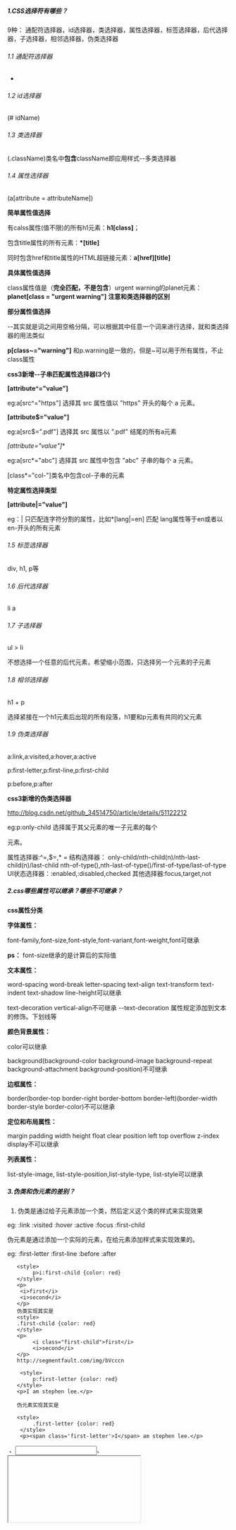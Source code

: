 ##### 1.CSS选择符有哪些？
9种：
通配符选择器，id选择器，类选择器，属性选择器，标签选择器，后代选择器，子选择器，相邻选择器，伪类选择器

###### 1.1 通配符选择器

*

###### 1.2 id选择器

(# idName)

###### 1.3 类选择器

(.className)类名中**包含**className即应用样式--多类选择器

###### 1.4 属性选择器

(a[attribute = attributeName])

**简单属性值选择**

有calss属性(值不限)的所有h1元素：**h1[class]**；

包含title属性的所有元素：**\*[title]**

同时包含href和title属性的HTML超链接元素：**a[href][title]**

**具体属性值选择**

class属性值是（**完全匹配，不是包含**）urgent warning的planet元素：**planet[class = "urgent warning"]**
**注意和类选择器的区别**

**部分属性值选择**

--其实就是词之间用空格分隔，可以根据其中任意一个词来进行选择，就和类选择器的用法类似

**p[class~="warning"]** 和p.warning是一致的，但是~可以用于所有属性，不止class属性

**css3新增--子串匹配属性选择器(3个)**

**[attribute^="value"]**

eg:a[src^="https"] 选择其 src 属性值以 "https" 开头的每个 a 元素。

**[attribute$="value"]**

eg:a[src$=".pdf"] 选择其 src 属性以 ".pdf" 结尾的所有a元素

**[attribute*="value"]**

eg:a[src*="abc"] 选择其 src 属性中包含 "abc" 子串的每个 a 元素。

[class*="col-"]类名中包含col-子串的元素

**特定属性选择类型**

**[attribute|="value"]**

eg：| 只匹配连字符分割的属性，比如*[lang|=en] 匹配 lang属性等于en或者以en-开头的所有元素

###### 1.5 标签选择器

div, h1, p等

###### 1.6 后代选择器

li a

###### 1.7 子选择器

ul > li

不想选择一个任意的后代元素，希望缩小范围，只选择另一个元素的子元素

###### 1.8 相邻选择器

h1 + p

选择紧接在一个h1元素后出现的所有段落，h1要和p元素有共同的父元素

###### 1.9 伪类选择器

a:link,a:visited,a:hover,a:active

p:first-letter,p:first-line,p:first-child

p:before,p:after

**css3新增的伪类选择器**

http://blog.csdn.net/github_34514750/article/details/51122212

eg:p:only-child 选择属于其父元素的唯一子元素的每个 <p> 元素。

属性选择器:^=,$=,* =
结构选择器：
only-child/nth-child(n)/nth-last-child(n)/last-child
nth-of-type(),nth-last-of-type()/first-of-type/last-of-type
UI状态选择器：:enabled,:disabled,checked
其他选择器:focus,target,not

##### 2.css哪些属性可以继承？哪些不可继承？

**css属性分类**

**字体属性：**

font-family,font-size,font-style,font-variant,font-weight,font可继承

**ps：** font-size继承的是计算后的实际值

**文本属性：**

word-spacing word-break letter-spacing text-align text-transform text-indent text-shadow line-height可以继承

text-decoration vertical-align不可继承
--text-decoration 属性规定添加到文本的修饰。下划线等

**颜色背景属性：**

color可以继承

background(background-color background-image background-repeat background-attachment background-position)不可继承

**边框属性：**

border(border-top border-right border-bottom border-left)(border-width border-style border-color)不可以继承

**定位和布局属性：**

margin padding width height float clear position left top overflow z-index display不可以继承

**列表属性：**

list-style-image, list-style-position,list-style-type, list-style可以继承

##### 3.伪类和伪元素的差别？

1. 伪类是通过给子元素添加一个类，然后定义这个类的样式来实现效果

eg:  :link :visited :hover :active :focus :first-child

伪元素是通过添加一个实际的元素，在给元素添加样式来实现效果的。

eg:  :first-letter :first-line :before :after
```
   <style>
        p>i:first-child {color: red}
   </style>
   <p>
    <i>first</i>
    <i>second</i>
   </p>
   伪类实现其实是
   <style>
   .first-child {color: red}
   </style>
   <p>
        <i class="first-child">first</i>
        <i>second</i>
   </p>
   http://segmentfault.com/img/bVcccn

    <style>
        p:first-letter {color: red}
   </style>
   <p>I am stephen lee.</p>

   伪元素实现其实是

   <style>
        .first-letter {color: red}
    </style>
    <p><span class='first-letter'>I</span> am stephen lee.</p>

```
 <img> 、<input>、<iframe>，这几个标签是不支持伪元素 before 和 after 的。
原因：要想要标签支持伪元素，需要这个元素是要可以插入内容的，也就是说这个元素要是一个容器。而 input，img，iframe 等元素都不能包含其他元素，所以不能通过伪元素插入内容。

 2.css3中为了区分二者：伪类用: 但是伪元素用::

 但因为兼容性的问题，所以现在大部分还是统一的单冒号，但是抛开兼容性的问题，我们在书写时应该尽可能养成好习惯，区分两者。

##### 4.CSS优先级算法(特殊性值)如何计算？

 相关问题：选择器优先级

 CSS 中字母 'C' 的意思是叠层 (Cascading)。请问在确定样式的过程中优先级是如何决定的 (请举例)？如何有效使用此系统？

 **1.css优先级**

 是由四个级别和各个级别出现的次数决定的，值从左到右，左面的最大，一级大于一级

 **2.优先级算法**

 每个规则对应一个初始四位数：0,0,0,0

 若是行内样式优先级，则是1,0,0,0，高于外部定义

     <div style=”color: red”>sjweb</div>

 若是ID选择符，则分别加0,1,0,0

 若是类选择符，属性选择符，伪类选择符，则分别加0,0,1,0

 若是元素选择器，伪元素选择器，则分别加0,0,0,1

 **3.需要注意**

 !important的优先级是最高的，但出现冲突时则需比较”四位数“

 优先级相同时，则采用就近原则

 继承得来的属性，其优先级最低

 **4.实例**
 body div p{color: green;}--Specificity值为0,0,0,3

 Div #sjweb { font-size:12px;}--Specificity值为 0,1,0,1

 html > body div [id=”totals”] ul li > p {color:red;}--Specificity值为 0,0,1,6

##### 5.CSS3新增选择器，伪元素，伪类有那些？

###### 5.1.css3新增的3个属性选择器

 ```
 [attribute^="value"]
 eg:a[src^="https"] 选择其 src 属性值以 "https" 开头的每个 <a> 元素。
 ```

 ```
 [attribute$="value"]
 eg:a[src$=".pdf"] 选择其 src 属性以 ".pdf" 结尾的所有 <a> 元素
 //所以可以使用css3实现不同文件给与不同图标，没有css3则我们只可以辛苦用js实现了~
 ```

 ```
 [attribute*="value"]
 eg:a[src*="abc"] 选择其 src 属性中包含 "abc" 子串的每个 <a> 元素。
 [class*="col-"]类名中包含col-子串的元素
 ```
###### 5.2.css3新增的结构伪类选择器

   n可以是even、odd（表格常用）、m*n+偏移量（m自己定一个值）、数字


 ```
 :only-child
 eg:p:only-child 选择属于其父元素的唯一子元素的每个 <p> 元素。
 ```

 ```
 :nth-child(n)
 eg:p:nth-child(2) 选择属于其父元素的第二个子元素的每个 <p> 元素。
 p:nth-child(2) 匹配<div><h1></h1><p></p><p></p></div>片段中的第二个元素，但却是第一个p元素
 ```

 ```
 :nth-last-child(n)
 eg：p:nth-last-child(2) 同上，从最后一个子元素开始计数。
 ```

 ```
 :last-child
 eg:p:last-child 选择属于其父元素最后一个子元素每个 <p> 元素。
 ```

 ```
 :nth-of-type(n)
 eg:p:nth-of-type(2) 选择属于其父元素第二个 <p> 元素的每个 <p> 元素。
 p.nth-of-type(2)
 匹配<div><h1></h1><p></p><p></p></div>片段中的第二个p元素
 ```

 ```
 :nth-last-of-type(n)
 eg:p:nth-last-of-type(2) 同上，但是从最后一个子元素开始计数。

 ```

 ```
 :first-of-type  
 eg:p:first-of-type 选择属于其父元素的首个 <p> 元素的每个 <p> 元素。
 ```

 ```
 :last-of-type  
 eg:p:last-of-type 选择属于其父元素的最后 <p> 元素的每个 <p> 元素。
 ```

 ```
 :only-of-type  
 eg:p:only-of-type 选择属于其父元素唯一的 <p> 元素的每个 <p> 元素。

 ```

 ```
 :root  
 eg::root 选择文档的根元素。
 ```

 ```
 :empty  
 eg:p:empty 选择没有子元素的每个 <p> 元素（包括文本节点）。
 ```

###### 5.3.UI元素状态伪类选择器

 这几个状态伪类选择器在IE7，8不支持，其他浏览器都支持的比较好，如今IE7,8在国内用户还比较多，不推荐使用，但是当IE9广泛使用时，则需要积极使用这几个状态伪类选择器。

 ```
  :enabled  
  eg:input:enabled 选择每个启用的 <input> 元素。

 ```

 ```
 :disabled  
 eg:input:disabled 选择每个禁用的 <input> 元素
 ```

 ```
 :checked
 eg:input:checked 选择每个被选中的 <input> 元素。
 ```

###### 5.4.css3新增的其他选择器列表

 ```
 //主流浏览器一般都对此支持
 E~F：选择匹配F的所有元素，且匹配元素位于匹配E的元素后面（EF需要同级）
 eg：div~p匹配<div><p>1</p></div><p>2</p>，则匹配到<p>2</p>，无<p>1</p>
 ```

 ```
 //选择器在IE7，8不支持，其他浏览器都支持的比较好，如今IE7,8在国内用户还比较多，不推荐使用，但是当IE9广泛使用时，则需要积极使用这几个状态伪类选择器。
  :target  
  eg:#news:target 选择当前活动的 #news 元素。

 ```

 ```
 //选择器在IE7，8不支持，其他浏览器都支持的比较好，如今IE7,8在国内用户还比较多，不推荐使用，但是当IE9广泛使用时，则需要积极使用这几个状态伪类选择器。
 :not(selector)  
 eg::not(p) 选择非 <p> 元素的每个元素。
 ```

 ```
 :focus(鼠标点入之后)
 --这个文本框focus动画效果感觉蛮好看的~，代码如下
 input:focus{
     width: 200px;
     transition: width 2s;
     border: #87c6f9 1px solid;
     box-shadow: 0 0 8px rgba(103,166,217,1);
 }
 ```

###### 5.5.实例-制作优雅表格

 ```
 table{
   width: 70%;
   font-size: 14px;
   font-family: SimHei;
   /*设计表格要习惯的加如下声明*/
   border-collapse: collapse;
   empty-cells: show;
   table-layout: fixed;
   border: 1px solid #cad9ea;
 }

 th{
   height: 30px;
 }
 td{
   height: 25px;
 }

 th,td{
   border: 1px solid #cad9ea;
   padding: 2px;
 }
 /*浅色颜色舒服*/
 tr:nth-child(even) {
   background-color: #f5fafe;
 }

 ```

 ```

 <!doctype html>
 <html>
   <head>
     <meta charset="utf-8">
     <link href="index.css" rel="stylesheet">
     <title>优雅的数据表格</title>
   </head>

   <body>

     <table>
       <caption>优雅的数据表格</caption>
       <thead>
         <th>排名</th>
         <th>校名</th>
         <th>总得分</th>
         <th>人才培养得分</th>
         <th>研究生培养得分</th>
         <th>本科生培养得分</th>
       </thead>

       <tbody>
         <tr>
           <td></td>
           <td></td>
           <td></td>
           <td></td>
           <td></td>
           <td></td>
         </tr>

         <tr>
           <td></td>
           <td></td>
           <td></td>
           <td></td>
           <td></td>
           <td></td>
         </tr>

         <tr>
           <td></td>
           <td></td>
           <td></td>
           <td></td>
           <td></td>
           <td></td>
         </tr>

         <tr>
           <td></td>
           <td></td>
           <td></td>
           <td></td>
           <td></td>
           <td></td>
         </tr>

         <tr>
           <td></td>
           <td></td>
           <td></td>
           <td></td>
           <td></td>
           <td></td>
         </tr>

         <tr>
           <td></td>
           <td></td>
           <td></td>
           <td></td>
           <td></td>
           <td></td>
         </tr>

         <tr>
           <td></td>
           <td></td>
           <td></td>
           <td></td>
           <td></td>
           <td></td>
         </tr>
       </tbody>
     </table>

   </body>
 </html>

 ```
 ![这里写图片描述](http://img.blog.csdn.net/20160411153545378)

##### 6.浏览器是怎样解析CSS选择器的？

是从右往左匹配的，因为一个父元素有很多子元素，但是一个子元素只有一个父元素，平均下来时间是较从左向右短。
但是有时候从右往左也是有弯路的，比如上述例子：
选择器查找的原理：举个例子：body.ready #wrapper > .lol233
先把所有 class 中有 lol233 的元素拿出来组成一个集合，然后上一层，对每一个集合中的元素，如果元素的 parent id 不为 #wrapper 则把元素从集合中删去。 再向上，从这个元素的父元素开始向上找，没有找到一个 tagName 为 body 且 class 中有 ready 的元素，就把原来的元素从集合中删去。
